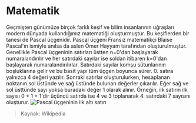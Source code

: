 # Matematik
Geçmişten günümüze birçok farklı keşif ve bilim insanlarının uğraşları modern dünyada kullandığımız matematiği oluşturmuştur. Bu keşiflerden bir tanesi de Pascal üçgenidir. Pascal üçgeni Fransız matematikçi Blaise Pascal'ın ismiyle anılsa da aslen Ömer Hayyam tarafından oluşturulmuştur. Genellikle Pascal üçgeninin satırları üstten n=0'dan başlayarak numaralandırılır ve her satırdaki sayılar ise soldan itibaren k=0'dan başlayarak numaralandırılırlar. Satırdaki sayılar komşu sütunlarının boşluklarına gelir ve bu basit yapı tüm üçgen boyunca sürer. 0. satıra yalnızca 4 değeri yazılır. Sonraki satırlar oluşturulurken, hesaplanan noktanın sol üstünde ve sağ üstünde bulunan değerler çıkarılır. Eğer sağ ve sol üsttünde sayı yoksa buradaki değer 1 olarak alınır. Örneğin, ilk satırın ilk sayısı 0 + 1 = 1'dir üçüncü satırda ise 4 ve 3 toplanarak 4. satırdaki 7 sayısını oluşturur.
![Pascal üçgeninin ilk altı satırı](https://upload.wikimedia.org/wikipedia/commons/thumb/f/f6/Pascal%27s_triangle_5.svg/540px-Pascal%27s_triangle_5.svg.png)
> Kaynak: Wikipedia